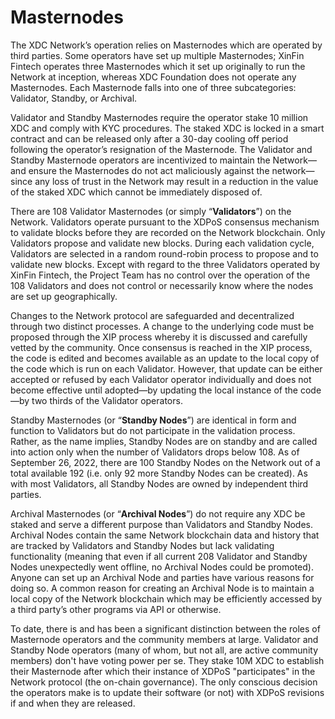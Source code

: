 # Masternodes

The XDC Network’s operation relies on Masternodes which are operated by third parties.  Some operators have set up multiple Masternodes; XinFin Fintech operates three Masternodes which it set up originally to run the Network at inception, whereas XDC Foundation does not operate any Masternodes.  Each Masternode falls into one of three subcategories:  Validator, Standby, or Archival.

&#x20;

Validator and Standby Masternodes require the operator stake 10 million XDC and comply with KYC procedures.  The staked XDC is locked in a smart contract and can be released only after a 30-day cooling off period following the operator’s resignation of the Masternode.  The Validator and Standby Masternode operators are incentivized to maintain the Network—and ensure the Masternodes do not act maliciously against the network—since any loss of trust in the Network may result in a reduction in the value of the staked XDC which cannot be immediately disposed of.

&#x20;

There are 108 Validator Masternodes (or simply “**Validators**”) on the Network.  Validators operate pursuant to the XDPoS consensus mechanism to validate blocks before they are recorded on the Network blockchain.  Only Validators propose and validate new blocks.  During each validation cycle, Validators are selected in a random round-robin process to propose and to validate new blocks.  Except with regard to the three Validators operated by XinFin Fintech, the Project Team has no control over the operation of the 108 Validators and does not control or necessarily know where the nodes are set up geographically.

&#x20;

Changes to the Network protocol are safeguarded and decentralized through two distinct processes.  A change to the underlying code must be proposed through the XIP process whereby it is discussed and carefully vetted by the community.  Once consensus is reached in the XIP process, the code is edited and becomes available as an update to the local copy of the code which is run on each Validator.  However, that update can be either accepted or refused by each Validator operator individually and does not become effective until adopted—by updating the local instance of the code—by two thirds of the Validator operators.

&#x20;

Standby Masternodes (or “**Standby Nodes**”) are identical in form and function to Validators but do not participate in the validation process.  Rather, as the name implies, Standby Nodes are on standby and are called into action only when the number of Validators drops below 108.  As of September 26, 2022, there are 100 Standby Nodes on the Network out of a total available 192 (i.e. only 92 more Standby Nodes can be created).  As with most Validators, all Standby Nodes are owned by independent third parties.

&#x20;

Archival Masternodes (or “**Archival Nodes**”) do not require any XDC be staked and serve a different purpose than Validators and Standby Nodes.  Archival Nodes contain the same Network blockchain data and history that are tracked by Validators and Standby Nodes but lack validating functionality (meaning that even if all current 208 Validator and Standby Nodes unexpectedly went offline, no Archival Nodes could be promoted).  Anyone can set up an Archival Node and parties have various reasons for doing so.  A common reason for creating an Archival Node is to maintain a local copy of the Network blockchain which may be efficiently accessed by a third party’s other programs via API or otherwise.

&#x20;

To date, there is and has been a significant distinction between the roles of Masternode operators and the community members at large.  Validator and Standby Node operators (many of whom, but not all, are active community members) don't have voting power per se.  They stake 10M XDC to establish their Masternode after which their instance of XDPoS "participates" in the Network protocol (the on-chain governance).  The only conscious decision the operators make is to update their software (or not) with XDPoS revisions if and when they are released.
